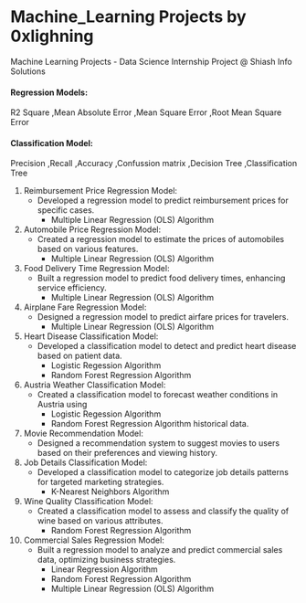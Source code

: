 # Machine_Learning Projects by 0xlighning
Machine Learning Projects - Data Science Internship Project @ Shiash Info Solutions

#### Regression Models:
R2 Square
,Mean Absolute Error
,Mean Square Error
,Root Mean Square Error

#### Classification Model:
Precision
,Recall
,Accuracy
,Confussion matrix
,Decision Tree
,Classification Tree

1. Reimbursement Price Regression Model: 
    - Developed a regression model to predict reimbursement prices for specific cases.
        - Multiple Linear Regression (OLS) Algorithm
3. Automobile Price Regression Model: 
    - Created a regression model to estimate the prices of automobiles based on various features.
        - Multiple Linear Regression (OLS) Algorithm 
4. Food Delivery Time Regression Model: 
    - Built a regression model to predict food delivery times, enhancing service efficiency.
        - Multiple Linear Regression (OLS) Algorithm
5. Airplane Fare Regression Model: 
    - Designed a regression model to predict airfare prices for travelers.
        - Multiple Linear Regression (OLS) Algorithm
6. Heart Disease Classification Model: 
    - Developed a classification model to detect and predict heart disease based on patient data.
        - Logistic Regession Algorithm
        - Random Forest Regression Algorithm 
7. Austria Weather Classification Model: 
    - Created a classification model to forecast weather conditions in Austria using
        - Logistic Regession Algorithm
        - Random Forest Regression Algorithm
historical data. 
8. Movie Recommendation Model: 
    - Designed a recommendation system to suggest movies to users based on their preferences and viewing history. 
9. Job Details Classification Model:
    - Developed a classification model to categorize job details patterns for targeted marketing strategies.
        - K-Nearest Neighbors Algorithm
10. Wine Quality Classification Model: 
    - Created a classification model to assess and classify the quality of wine based on various attributes.
        - Random Forest Regression Algorithm
11. Commercial Sales Regression Model:
    - Built a regression model to analyze and predict commercial sales data, optimizing business strategies.
        - Linear Regression Algorithm
        - Random Forest Regression Algorithm
        - Multiple Linear Regression (OLS) Algorithm
    
